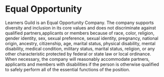 # Equal Opportunity

Learners Guild is an Equal Opportunity Company. The company supports diversity and inclusion in its core values and does not discriminate against qualified partners,applicants or members because of race, color, religion, gender identity, sex, sexual preference, sexual identity, pregnancy, national origin, ancestry, citizenship, age, marital status, physical disability, mental disability, medical condition, military status, marital status, religion, or any other characteristic protected by federal or state law or local ordinance. When necessary, the company will reasonably accommodate partners, applicants and members with disabilities if the person is otherwise qualified to safely perform all of the essential functions of the position.
